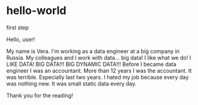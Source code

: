 # hello-world
first step

Hello, user!

My name is Vera.
I'm working as a data engineer at a big company in Russia.
My сolleagues and I work with data... big data!
I like what we do! 
I LIKE DATA! BIG DATA!!! BIG DYNAMIC DATA!!! 
Before I became data engineer I was an accountant.
More than 12 years I was the accountant. 
It was terrible.
Especially last two years. 
I hated my job because every day was nothing new.
It was small static data every day.

Thank you for the reading!
